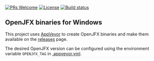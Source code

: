 [![PRs Welcome](https://img.shields.io/badge/PRs-welcome-brightgreen.svg?style=flat-square)](http://makeapullrequest.com)
[![License](https://img.shields.io/badge/License-Apache%202.0-blue.svg)](https://github.com/scoop-software/openjfx-win/blob/master/LICENSE)
[![Build status](https://ci.appveyor.com/api/projects/status/da1javueht7fml8p?svg=true)](https://ci.appveyor.com/project/siordache/openjfx-win)

## OpenJFX binaries for Windows ##

This project uses [AppVeyor](https://www.appveyor.com/) to create OpenJFX binaries and make them available on the [releases](https://github.com/scoop-software/openjfx-win/releases) page.

The desired OpenJFX version can be configured using the environment variable `OPENJFX_TAG` in
[.appveyor.yml](https://github.com/scoop-software/openjfx-win/blob/master/.apveyor.yml).
